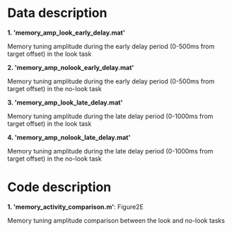 <!DOCTYPE html>
<html>
    
<head>
    <h1>Data description</h1>
</head>

<body> 
<b>1. 'memory_amp_look_early_delay.mat'</b>
<p>Memory tuning amplitude during the early delay period (0-500ms from target offset) in the look task</p>
<b>2. 'memory_amp_nolook_early_delay.mat'</b>
<p>Memory tuning amplitude during the early delay period (0-500ms from target offset) in the no-look task</p>
<b>3. 'memory_amp_look_late_delay.mat'</b>
<p>Memory tuning amplitude during the late delay period (0-1000ms from target offset) in the look task</p>
<b>4. 'memory_amp_nolook_late_delay.mat'</b>
<p>Memory tuning amplitude during the late delay period (0-1000ms from target offset) in the no-look task</p>
</body>   

<head>
    <h1>Code description</h1>
</head>

<body> 
<b>1. 'memory_activity_comparison.m'</b>: Figure2E
<p>Memory tuning amplitude comparison between the look and no-look tasks</p>
</body>    

</html>

